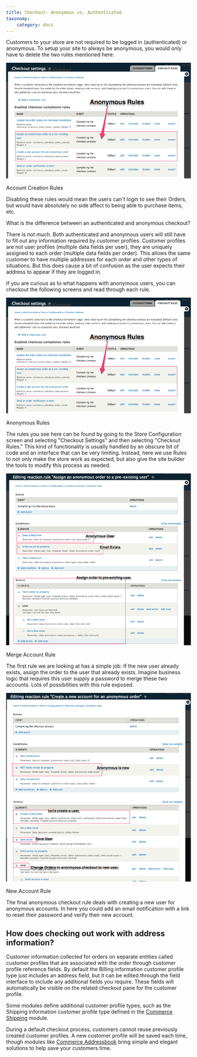 ```yaml
---
title: Checkout: Anonymous vs. Authenticated
taxonomy:
    category: docs
---
```


<div class="docs-enhanced">
<p>Customers to your store are not required to be logged in (authenticated) or anonymous. To setup your site to always be anonymous, you would only have to delete the two rules mentioned here:</p>

<div class="screenshot screenshot-caption">
    <div class="img">
        <a href="/user/pages/02.commerce1/01.user-guide/05.Checkout-Process/05.Checkout-Anonymous-vs-Authenticated/Checkout-Anon-Auth-1.png">
            <img src="/user/pages/02.commerce1/01.user-guide/05.Checkout-Process/05.Checkout-Anonymous-vs-Authenticated/Checkout-Anon-Auth-1.png" alt="Anonymous Rules" />
        </a>
    </div>
    <div class="caption">
        <p class="caption-title">Account Creation Rules</p>
        <p>Disabling these rules would mean the users can't login to see their Orders, but would have absolutely no side affect to being able to purchase items, etc.</p>
    </div>
</div>

<p>What is the difference between an authenticated and anonymous checkout?</p>
<p>There is not much. Both authenticated and anonymous users will still have to fill out any information required by customer profiles. Customer profiles are not user profiles (multiple data fields per user), they are uniquely assigned to each order (multiple data fields per order). This allows the same customer to have multiple addresses for each order and other types of situations. But this does cause a bit of confusion as the user expects their address to appear if they are logged in.</p>
<p>If you are curious as to what happens with anonymous users, you can checkout the following screens and read through each rule.</p>

<div class="screenshot screenshot-caption">
    <div class="img">
        <a href="/user/pages/02.commerce1/01.user-guide/05.Checkout-Process/05.Checkout-Anonymous-vs-Authenticated/Checkout-Anon-Auth-1.png">
            <img src="/user/pages/02.commerce1/01.user-guide/05.Checkout-Process/05.Checkout-Anonymous-vs-Authenticated/Checkout-Anon-Auth-1.png" alt="Anonymous Rules" />
        </a>
    </div>
    <div class="caption">
        <p class="caption-title">Anonymous Rules</p>
        <p>The rules you see here can be found by going to the Store Configuration screen and selecting "Checkout Settings" and then selecting "Checkout Rules." This kind of functionality is usually handled by an obscure bit of code and an interface that can be very limiting. Instead, here we use Rules to not only make the store work as expected, but also give the site builder the tools to modify this process as needed.</p>
    </div>
</div>

<div class="screenshot screenshot-caption">
    <div class="img">
        <a href="/user/pages/02.commerce1/01.user-guide/05.Checkout-Process/05.Checkout-Anonymous-vs-Authenticated/Checkout-Anon-Auth-2.png">
            <img src="/user/pages/02.commerce1/01.user-guide/05.Checkout-Process/05.Checkout-Anonymous-vs-Authenticated/Checkout-Anon-Auth-2.png" alt="The first rule we are looking at has a simple job: If the new user already exists, assign the order to the user that already exists. Imagine business logic that requires this user supply a password to merge these two accounts. Lots of possibilities with this rule exposed." />
        </a>
    </div>
    <div class="caption">
        <p class="caption-title">Merge Account Rule</p>
        <p>The first rule we are looking at has a simple job: If the new user already exists, assign the order to the user that already exists. Imagine business logic that requires this user supply a password to merge these two accounts. Lots of possibilities with this rule exposed.</p>
    </div>
</div>

<div class="screenshot screenshot-caption">
    <div class="img">
        <a href="/user/pages/02.commerce1/01.user-guide/05.Checkout-Process/05.Checkout-Anonymous-vs-Authenticated/Checkout-Anon-Auth-3.png">
            <img src="/user/pages/02.commerce1/01.user-guide/05.Checkout-Process/05.Checkout-Anonymous-vs-Authenticated/Checkout-Anon-Auth-3.png" alt="New Account Rule" />
        </a>
    </div>
    <div class="caption">
        <p class="caption-title">New Account Rule</p>
        <p>The final anonymous checkout rule deals with creating a new user for anonymous accounts. In here you could add an email notification with a link to reset their password and verify their new account.</p>
    </div>
</div>
<h2>How does checking out work with address information?</h2>
<p>Customer information collected for orders on separate entities called customer profiles that are associated with the order through customer profile reference fields. By default the Billing information customer profile type just includes an address field, but it can be edited through the field interface to include any additional fields you require. These fields will automatically be visible on the related checkout pane for the customer profile.</p>
<p>Some modules define additional customer profile types, such as the Shipping information customer profile type defined in the <a href="http://drupal.org/project/commerce_shipping">Commerce Shipping</a> module.</p>
<p>During a default checkout process, customers cannot reuse previously created customer profiles. A new customer profile will be saved each time, though modules like <a href="http://drupal.org/project/commerce_addressbook">Commerce Addressbook</a> bring simple and elegant solutions to help save your customers time.</p>
</div>